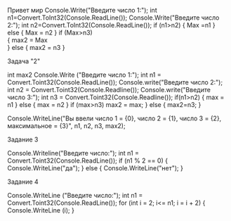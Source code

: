 Привет мир
Console.Write("Введите число 1:");
int n1=Convert.ToInt32(Console.ReadLine());
Console.Write("Введите число 2:");
int n2=Convert.ToInt32(Console.ReadLine());
if (n1>n2)
{
Max =n1
}
else
{
Max = n2
}
if (Max>n3)           
{
max2 = Max    
}
else
{
max2 = n3
}    

Задача "2"

int max2
Console.Write ("Введите число 1:");
int n1 = Convert.Toint32(Console.ReadLine());
Console.write("Введите число 2:");
int n2 = Convert.Toint32(Console.Readline());
Console.write("Введите число 3:");
int n3 = Convert.Toint32(Console.Readline());
if(n1>n2)
{
max = n1
}
else
{
max = n2 
}
if (max>n3)
max2 = max;
}
else
{
max2=n3;
}

Console.WriteLine("Вы ввели число 1 = {0}, число 2 = {1}, число 3 = {2}, максимальное = {3}", n1, n2, n3, max2);

Задание 3

Console.Writeline("Введите число:");
int n1 = Convert.Toint32(Console.ReadLine());
if (n1 % 2 == 0)
{
Console.WriteLine("да");
}
else
{
Console.WriteLine("нет");
}

Задание 4

Console.WriteLine ("Введите число:");
int n1 = Convert.Toint32(Console.ReadLine());
for (int i = 2; i<= n1; i = i + 2)
{
Console.WriteLine (i);
}     
